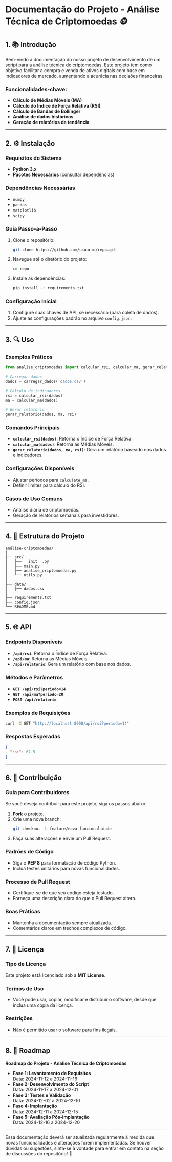 
# Documentação do Projeto - Análise Técnica de Criptomoedas 🪙

## 1. 📚 Introdução

Bem-vindo à documentação do nosso projeto de desenvolvimento de um script para a análise técnica de criptomoedas. Este projeto tem como objetivo facilitar a compra e venda de ativos digitais com base em indicadores de mercado, aumentando a acurácia nas decisões financeiras.

### Funcionalidades-chave:
- **Cálculo de Médias Móveis (MA)**
- **Cálculo do Índice de Força Relativa (RSI)**
- **Cálculo de Bandas de Bollinger**
- **Análise de dados históricos**
- **Geração de relatórios de tendência**

---

## 2. ⚙️ Instalação

### Requisitos do Sistema
- **Python 3.x**
- **Pacotes Necessários** (consultar dependências)

### Dependências Necessárias
- `numpy`
- `pandas`
- `matplotlib`
- `scipy`

### Guia Passo-a-Passo
1. Clone o repositório:
   ```bash
   git clone https://github.com/usuario/repo.git
   ```
2. Navegue até o diretório do projeto:
   ```bash
   cd repo
   ```
3. Instale as dependências:
   ```bash
   pip install -r requirements.txt
   ```

### Configuração Inicial
1. Configure suas chaves de API, se necessário (para coleta de dados).
2. Ajuste as configurações padrão no arquivo `config.json`.

---

## 3. 🔍 Uso

### Exemplos Práticos
```python
from analise_criptomoedas import calcular_rsi, calcular_ma, gerar_relatorio

# Carregar dados
dados = carregar_dados('dados.csv')

# Cálculo de indicadores
rsi = calcular_rsi(dados)
ma = calcular_ma(dados)

# Gerar relatório
gerar_relatorio(dados, ma, rsi)
```

### Comandos Principais
- **`calcular_rsi(dados)`**: Retorna o Índice de Força Relativa.
- **`calcular_ma(dados)`**: Retorna as Médias Móveis.
- **`gerar_relatorio(dados, ma, rsi)`**: Gera um relatório baseado nos dados e indicadores.

### Configurações Disponíveis
- Ajustar períodos para `calculate_ma`.
- Definir limites para cálculo do RSI.

### Casos de Uso Comuns
- Análise diária de criptomoedas.
- Geração de relatórios semanais para investidores.

---

## 4. 📁 Estrutura do Projeto
```plaintext
análise-criptomoedas/
│
├── src/
│   ├── __init__.py
│   ├── main.py
│   ├── analise_criptomoedas.py
│   └── utils.py
│
├── data/
│   ├── dados.csv
│
├── requirements.txt
├── config.json
└── README.md
```

---

## 5. 🌐 API

### Endpoints Disponíveis
- **`/api/rsi`**: Retorna o Índice de Força Relativa.
- **`/api/ma`**: Retorna as Médias Móveis.
- **`/api/relatorio`**: Gera um relatório com base nos dados.

### Métodos e Parâmetros
- **`GET /api/rsi?periodo=14`**
- **`GET /api/ma?periodo=20`**
- **`POST /api/relatorio`**

### Exemplos de Requisições
```bash
curl -X GET "http://localhost:8000/api/rsi?periodo=14"
```

### Respostas Esperadas
```json
{
  "rsi": 67.5
}
```

---

## 6. 🤝 Contribuição

### Guia para Contribuidores
Se você deseja contribuir para este projeto, siga os passos abaixo:
1. **Fork** o projeto.
2. Crie uma nova branch:
   ```bash
   git checkout -b feature/nova-funcionalidade
   ```
3. Faça suas alterações e envie um Pull Request.

### Padrões de Código
- Siga o **PEP 8** para formatação de código Python.
- Inclua testes unitários para novas funcionalidades.

### Processo de Pull Request
- Certifique-se de que seu código esteja testado.
- Forneça uma descrição clara do que o Pull Request altera.

### Boas Práticas
- Mantenha a documentação sempre atualizada.
- Comentários claros em trechos complexos de código.

---

## 7. 📝 Licença

### Tipo de Licença
Este projeto está licenciado sob a **MIT License**.

### Termos de Uso
- Você pode usar, copiar, modificar e distribuir o software, desde que inclua uma cópia da licença.

### Restrições
- Não é permitido usar o software para fins ilegais.

---

## 8. 📆 Roadmap
**Roadmap do Projeto - Análise Técnica de Criptomoedas**

- **Fase 1: Levantamento de Requisitos**  
  Data: 2024-11-12 a 2024-11-16  
- **Fase 2: Desenvolvimento do Script**  
  Data: 2024-11-17 a 2024-12-01  
- **Fase 3: Testes e Validação**  
  Data: 2024-12-02 a 2024-12-10  
- **Fase 4: Implantação**  
  Data: 2024-12-11 a 2024-12-15  
- **Fase 5: Avaliação Pós-Implantação**  
  Data: 2024-12-16 a 2024-12-20  

---

Essa documentação deverá ser atualizada regularmente à medida que novas funcionalidades e alterações forem implementadas. Se houver dúvidas ou sugestões, sinta-se à vontade para entrar em contato na seção de discussões do repositório! 💬